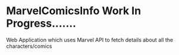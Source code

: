 # MarvelComicsInfo           Work In Progress.......
Web Application which uses Marvel API to fetch details about all the characters/comics
